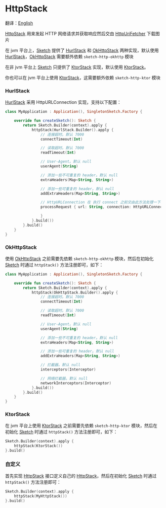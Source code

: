 # HttpStack

翻译：[English](http_stack.md)

[HttpStack] 用来发起 HTTP 网络请求并获取响应然后交由 [HttpUriFetcher] 下载图片

在 jvm 平台上，[Sketch] 提供了 [HurlStack] 和 [OkHttpStack]
两种实现，默认使用 [HurlStack]，[OkHttpStack] 需要额外依赖 `sketch-http-okhttp` 模块

在非 jvm 平台上 [Sketch] 只提供了 [KtorStack] 实现，默认使用 [KtorStack]。

你也可以在 jvm 平台上使用 [KtorStack]，这需要额外依赖 `sketch-http-ktor` 模块

### HurlStack

[HurlStack] 采用 HttpURLConnection 实现，支持以下配置：

```kotlin
class MyApplication : Application(), SingletonSketch.Factory {

    override fun createSketch(): Sketch {
        return Sketch.Builder(context).apply {
            httpStack(HurlStack.Builder().apply {
                // 连接超时。默认 7000
                connectTimeout(Int)

                // 读取超时。默认 7000
                readTimeout(Int)

                // User-Agent。默认 null
                userAgent(String)

                // 添加一些不可重复的 header。默认 null
                extraHeaders(Map<String, String>)

                // 添加一些可重复的 header。默认 null
                addExtraHeaders(Map<String, String>)

                // HttpURLConnection 在 执行 connect 之前交由此方法处理一下。默认 null
                processRequest { url: String, connection: HttpURLConnection ->

                }
            }.build())
        }.build()
    }
}
```

### OkHttpStack

使用 [OkHttpStack] 之前需要先依赖 `sketch-http-okhttp` 模块，然后在初始化 [Sketch] 时通过 `httpStack()`
方法注册即可，如下：

```kotlin
class MyApplication : Application(), SingletonSketch.Factory {

    override fun createSketch(): Sketch {
        return Sketch.Builder(context).apply {
            httpStack(OkHttpStack.Builder().apply {
                // 连接超时。默认 7000
                connectTimeout(Int)

                // 读取超时。默认 7000
                readTimeout(Int)

                // User-Agent。默认 null
                userAgent(String)

                // 添加一些不可重复的 header。默认 null
                extraHeaders(Map<String, String>)

                // 添加一些可重复的 header。默认 null
                addExtraHeaders(Map<String, String>)

                // 拦截器。默认 null
                interceptors(Interceptor)

                // 网络拦截器。默认 null
                networkInterceptors(Interceptor)
            }.build())
        }.build()
    }
}
```

### KtorStack

在 jvm 平台上使用 [KtorStack] 之前需要先依赖 `sketch-http-ktor` 模块，然后在初始化 [Sketch]
时通过 `httpStack()` 方法注册即可，如下：

```kotlin
Sketch.Builder(context).apply {
    httpStack(KtorStack())
}.build()
```

### 自定义

首先实现 [HttpStack] 接口定义自己的 [HttpStack]，然后在初始化 [Sketch] 时通过 `httpStack()` 方法注册即可：

```kotlin
Sketch.Builder(context).apply {
    httpStack(MyHttpStack())
}.build()
```

[HttpStack]: ../../sketch-http-core/src/commonMain/kotlin/com/github/panpf/sketch/http/HttpStack.kt

[HurlStack]: ../../sketch-http-core/src/jvmCommonMain/kotlin/com/github/panpf/sketch/http/HurlStack.kt

[OkHttpStack]: ../../sketch-http-okhttp/src/commonMain/kotlin/com/github/panpf/sketch/http/OkHttpStack.kt

[KtorStack]: ../../sketch-http-ktor/src/commonMain/kotlin/com/github/panpf/sketch/http/KtorStack.kt

[HttpUriFetcher]: ../../sketch-core/src/commonMain/kotlin/com/github/panpf/sketch/fetch/HttpUriFetcher.kt

[Sketch]: ../../sketch-core/src/commonMain/kotlin/com/github/panpf/sketch/Sketch.common.kt
